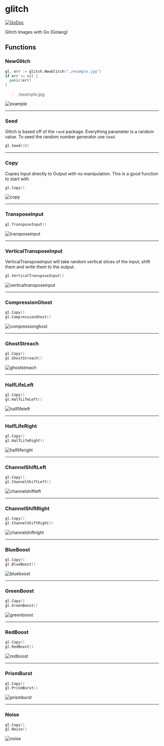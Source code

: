 # glitch

[![GoDoc](https://godoc.org/github.com/jpoz/glitch?status.svg)](http://godoc.org/github.com/jpoz/glitch)

Glitch Images with Go (Golang)

## Functions

### NewGlitch

```go
gl, err := glitch.NewGlitch("./example.jpg")
if err != nil {
  panic(err)
}
```

> ./example.jpg

![example](https://cloud.githubusercontent.com/assets/12866/21326145/3d12fd80-c5de-11e6-8279-4a86afe26383.jpg)

---

### Seed

Glitch is based off of the `rand` package. Everything parameter is a random
value. To seed the random number generator use `Seed`.

```go
gl.Seed(10)
```

---

### Copy

Copies Input directly to Output with no manipulation. This is a good function
to start with

```go
gl.Copy()
```
![copy](https://cloud.githubusercontent.com/assets/12866/21326141/3c0c1002-c5de-11e6-943b-005697acf0c1.png)

---

### TransposeInput

```go
gl.TransposeInput()
```

![transposeinput](https://cloud.githubusercontent.com/assets/12866/21326152/3f957a4c-c5de-11e6-86a3-f268b4ccf5aa.png)

---

### VerticalTransposeInput

VerticalTransposeInput will take random vertical slices of the input, shift them
and write them to the output.

```go
gl.VerticalTransposeInput()
```

![verticaltransposeinput](https://cloud.githubusercontent.com/assets/12866/21326155/4097870a-c5de-11e6-98d4-a072545eacd9.png)

---

### CompressionGhost

```go
gl.Copy()
gl.CompressionGhost()
```

![compressionghost](https://cloud.githubusercontent.com/assets/12866/21326139/3b0eead0-c5de-11e6-8b65-c360da80c59c.png)


---

### GhostStreach

```go
gl.Copy()
gl.GhostStreach()
```

![ghoststreach](https://cloud.githubusercontent.com/assets/12866/21326148/3e4dbb40-c5de-11e6-93c9-3c65dd739919.png)


---

### HalfLifeLeft

```go
gl.Copy()
gl.HalfLifeLeft()
```


![halflifeleft](https://cloud.githubusercontent.com/assets/12866/21326319/f2b20938-c5de-11e6-838a-c3f4ad1ac571.png)

---

### HalfLifeRight

```go
gl.Copy()
gl.HalfLifeRight()
```

![halfliferight](https://cloud.githubusercontent.com/assets/12866/21326321/f3f9af9e-c5de-11e6-8d06-f65a5ad032aa.png)

---

### ChannelShiftLeft

```go
gl.Copy()
gl.ChannelShiftLeft()
```


![channelshiftleft](https://cloud.githubusercontent.com/assets/12866/21326313/ed0142a6-c5de-11e6-929f-bf46f91bbc39.png)

---

### ChannelShiftRight

```go
gl.Copy()
gl.ChannelShiftRight()
```

![channelshiftright](https://cloud.githubusercontent.com/assets/12866/21326314/ee383d32-c5de-11e6-8c3d-fff32d2a97a1.png)

---

### BlueBoost

```go
gl.Copy()
gl.BlueBoost()
```

![blueboost](https://cloud.githubusercontent.com/assets/12866/21365546/999dc5ea-c6aa-11e6-886f-f773cea07404.png)

---

### GreenBoost

```go
gl.Copy()
gl.GreenBoost()
```

![greenboost](https://cloud.githubusercontent.com/assets/12866/21365549/9b4d31f0-c6aa-11e6-839e-44d57fa6dcea.png)

---

### RedBoost

```go
gl.Copy()
gl.RedBoost()
```

![redboost](https://cloud.githubusercontent.com/assets/12866/21365554/9d56cc18-c6aa-11e6-97fa-d5d934af59b8.png)

---

### PrismBurst


```go
gl.Copy()
gl.PrismBurst()
```

![prismburst](https://cloud.githubusercontent.com/assets/12866/21365553/9d419a00-c6aa-11e6-811c-7979399445ba.png)

---

### Noise

```go
gl.Copy()
gl.Noise()
```

![noise](https://cloud.githubusercontent.com/assets/12866/21365812/dc258500-c6ab-11e6-9c99-edd1d0d7b040.png)


